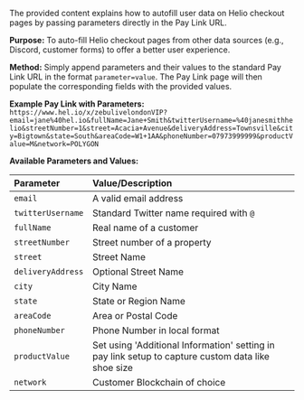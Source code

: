 The provided content explains how to autofill user data on Helio checkout pages by passing parameters directly in the Pay Link URL.

**Purpose:**
To auto-fill Helio checkout pages from other data sources (e.g., Discord, customer forms) to offer a better user experience.

**Method:**
Simply append parameters and their values to the standard Pay Link URL in the format `parameter=value`. The Pay Link page will then populate the corresponding fields with the provided values.

**Example Pay Link with Parameters:**
`https://www.hel.io/x/zebulivelondonVIP?email=jane%40hel.io&fullName=Jane+Smith&twitterUsername=%40janesmithhelio&streetNumber=1&street=Acacia+Avenue&deliveryAddress=Townsville&city=Bigtown&state=South&areaCode=W1+1AA&phoneNumber=07973999999&productValue=M&network=POLYGON`

**Available Parameters and Values:**

| Parameter       | Value/Description                                                              |
| :-------------- | :----------------------------------------------------------------------------- |
| `email`         | A valid email address                                                          |
| `twitterUsername` | Standard Twitter name required with `@`                                        |
| `fullName`      | Real name of a customer                                                        |
| `streetNumber`  | Street number of a property                                                    |
| `street`        | Street Name                                                                    |
| `deliveryAddress` | Optional Street Name                                                           |
| `city`          | City Name                                                                      |
| `state`         | State or Region Name                                                           |
| `areaCode`      | Area or Postal Code                                                            |
| `phoneNumber`   | Phone Number in local format                                                   |
| `productValue`  | Set using 'Additional Information' setting in pay link setup to capture custom data like shoe size |
| `network`       | Customer Blockchain of choice                                                  |